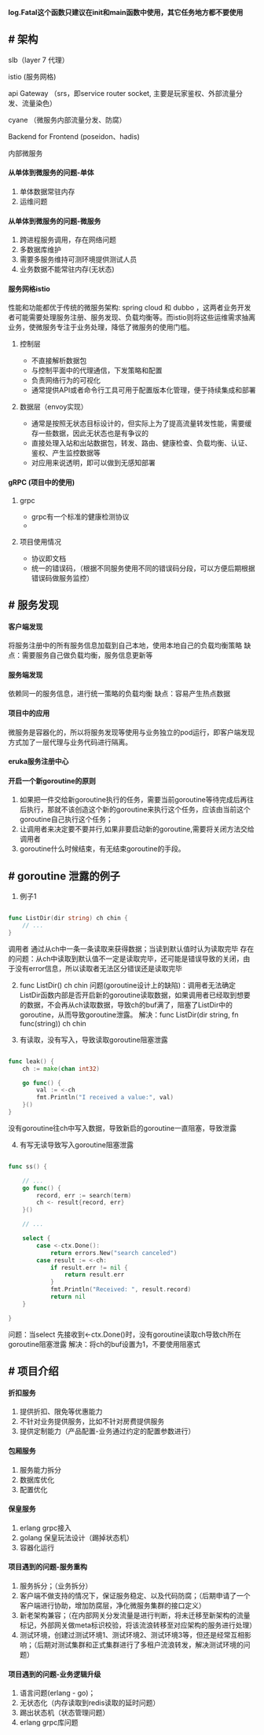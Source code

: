 
**log.Fatal这个函数只建议在init和main函数中使用，其它任务地方都不要使用**

## # 架构

slb（layer 7 代理）

istio (服务网格)

api Gateway  （srs，即service router socket, 主要是玩家鉴权、外部流量分发、流量染色）

cyane （微服务内部流量分发、防腐）

Backend for Frontend    (poseidon、hadis)

内部微服务


#### 从单体到微服务的问题-单体
1. 单体数据常驻内存
5. 运维问题

#### 从单体到微服务的问题-微服务
1. 跨进程服务调用，存在网络问题
2. 多数据库维护
3. 需要多服务维持可测环境提供测试人员
4. 业务数据不能常驻内存(无状态)


#### 服务网格istio
性能和功能都优于传统的微服务架构: spring cloud 和 dubbo ，这两者业务开发者可能需要处理服务注册、服务发现、负载均衡等。而istio则将这些运维需求抽离业务，使微服务专注于业务处理，降低了微服务的使用门槛。
1. 控制层
    * 不直接解析数据包
    * 与控制平面中的代理通信，下发策略和配置
    * 负责网络行为的可视化
    * 通常提供API或者命令行工具可用于配置版本化管理，便于持续集成和部署

2. 数据层（envoy实现）
    * 通常是按照无状态目标设计的，但实际上为了提高流量转发性能，需要缓存一些数据，因此无状态也是有争议的
    * 直接处理入站和出站数据包，转发、路由、健康检查、负载均衡、认证、鉴权、产生监控数据等
    * 对应用来说透明，即可以做到无感知部署



#### gRPC (项目中的使用)
1. grpc
    * grpc有一个标准的健康检测协议
    * 

2. 项目使用情况
    * 协议即文档
    * 统一的错误码，（根据不同服务使用不同的错误码分段，可以方便后期根据错误码做服务监控）


## # 服务发现

#### 客户端发现
将服务注册中的所有服务信息加载到自己本地，使用本地自己的负载均衡策略
缺点：需要服务自己做负载均衡，服务信息更新等

#### 服务端发现
依赖同一的服务信息，进行统一策略的负载均衡
缺点：容易产生热点数据

#### 项目中的应用
微服务是容器化的，所以将服务发现等使用与业务独立的pod运行，即客户端发现方式加了一层代理与业务代码进行隔离。

#### eruka服务注册中心



#### 开启一个新goroutine的原则
1. 如果把一件交给新goroutine执行的任务，需要当前goroutine等待完成后再往后执行，那就不该创造这个新的goroutine来执行这个任务，应该由当前这个goroutine自己执行这个任务；
2. 让调用者来决定要不要并行,如果非要启动新的goroutine,需要将关闭方法交给调用者
3. goroutine什么时候结束，有无结束goroutine的手段。

## # goroutine 泄露的例子

1. 例子1
```go

func ListDir(dir string) ch chin {
    // ...
}

```
调用者 通过从ch中一条一条读取来获得数据；当读到默认值时认为读取完毕
存在的问题：从ch中读取到默认值不一定是读取完毕，还可能是错误导致的关闭，由于没有error信息，所以读取者无法区分错误还是读取完毕


2. func ListDir() ch chin 
问题(goroutine设计上的缺陷)：调用者无法确定ListDir函数内部是否开启新的goroutine读取数据，如果调用者已经取到想要的数据，不会再从ch读取数据，导致ch的buf满了，阻塞了ListDir中的goroutine，从而导致goroutine泄露。
解决：func ListDir(dir string, fn func(string)) ch chin

3. 有读取，没有写入，导致读取goroutine阻塞泄露
```go

func leak() {
	ch := make(chan int32)

	go func() {
		val := <-ch
		fmt.Println("I received a value:", val)
	}()
}

```
没有goroutine往ch中写入数据，导致新启的goroutine一直阻塞，导致泄露


4. 有写无读导致写入goroutine阻塞泄露

```go

func ss() {

    // ...
    go func() {
        record, err := search(term)
        ch <- result{record, err}
    }()

    // ...

    select {
        case <-ctx.Done():
            return errors.New("search canceled")
        case result := <-ch:
            if result.err != nil {
                return result.err
            }
            fmt.Println("Received: ", result.record)
            return nil
    }

}

```
问题：当select 先接收到<-ctx.Done()时，没有goroutine读取ch导致ch所在goroutine阻塞泄露
解决：将ch的buf设置为1，不要使用阻塞式


## # 项目介绍

#### 折扣服务
1. 提供折扣、限免等优惠能力
2. 不针对业务提供服务，比如不针对房费提供服务
3. 提供定制能力（产品配置-业务通过约定的配置参数进行）

#### 包厢服务
1. 服务能力拆分
2. 数据库优化
3. 配置优化

#### 保皇服务
1. erlang grpc接入
2. golang 保皇玩法设计（踢掉状态机）
3. 容器化运行


#### 项目遇到的问题-服务重构

1. 服务拆分；（业务拆分）
2. 客户端不做支持的情况下，保证服务稳定、以及代码防腐；（后期申请了一个客户端进行协助，增加防腐层，净化微服务集群的接口定义）
3. 新老架构兼容；（在内部网关分发流量是进行判断，将未迁移至新架构的流量标记，外部网关做meta标识校验，将该流浪转移至对应架构的服务进行处理）
4. 测试环境，创建过测试环境1、测试环境2、测试环境3等，但还是经常互相影响；（后期对测试集群和正式集群进行了多租户流浪转发，解决测试环境的问题）

#### 项目遇到的问题-业务逻辑升级
1. 语言问题(erlang - go)；
2. 无状态化（内存读取到redis读取的延时问题）
3. 踢出状态机（状态管理问题）
4. erlang grpc库问题
